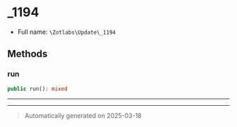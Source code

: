
# _1194





* Full name: `\Zotlabs\Update\_1194`




## Methods


### run



```php
public run(): mixed
```












***


***
> Automatically generated on 2025-03-18
